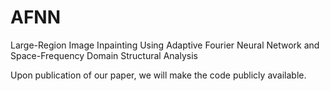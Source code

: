 # AFNN

Large-Region Image Inpainting Using Adaptive Fourier Neural Network and Space-Frequency Domain Structural Analysis

Upon publication of our paper, we will make the code publicly available.
